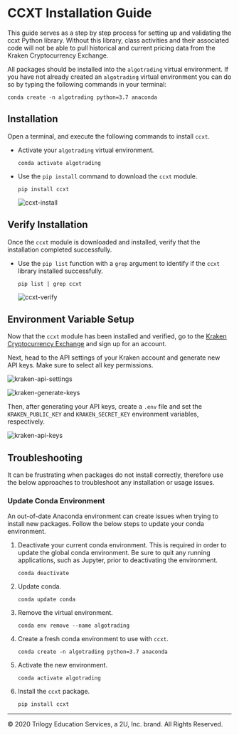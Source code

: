 # CCXT Installation Guide

This guide serves as a step by step process for setting up and validating the ccxt Python library. Without this library, class activities and their associated code will not be able to pull historical and current pricing data from the Kraken Cryptocurrency Exchange.

All packages should be installed into the `algotrading` virtual environment.  If you have not already created an `algotrading` virtual environment you can do so by typing the following commands in your terminal:

  ```shell
  conda create -n algotrading python=3.7 anaconda
  ```

## Installation

Open a terminal, and execute the following commands to install `ccxt`.

* Activate your `algotrading` virtual environment.

  ```shell
  conda activate algotrading
  ```

* Use the `pip install` command to download the `ccxt` module.

  ```shell
  pip install ccxt
  ```

  ![ccxt-install](Images/ccxt-install.png)

## Verify Installation

Once the `ccxt` module is downloaded and installed, verify that the installation completed successfully.

* Use the `pip list` function with a `grep` argument to identify if the `ccxt` library installed successfully.

  ```shell
  pip list | grep ccxt
  ```

  ![ccxt-verify](Images/ccxt-verify.png)

## Environment Variable Setup

Now that the `ccxt` module has been installed and verified, go to the [Kraken Cryptocurrency Exchange](https://www.kraken.com/en-us/) and sign up for an account.

Next, head to the API settings of your Kraken account and generate new API keys. Make sure to select all key permissions.

  ![kraken-api-settings](Images/kraken-api-settings.png)

  ![kraken-generate-keys](Images/kraken-generate-keys.png)

Then, after generating your API keys, create a `.env` file and set the `KRAKEN_PUBLIC_KEY` and `KRAKEN_SECRET_KEY` environment variables, respectively.

  ![kraken-api-keys](Images/kraken-api-keys.png)

## Troubleshooting

It can be frustrating when packages do not install correctly, therefore use the below approaches to troubleshoot any installation or usage issues.

### Update Conda Environment

An out-of-date Anaconda environment can create issues when trying to install new packages. Follow the below steps to update your conda environment.

1. Deactivate your current conda environment. This is required in order to update the global conda environment. Be sure to quit any running applications, such as Jupyter, prior to deactivating the environment.

    ```shell
    conda deactivate
    ```

2. Update conda.

    ```shell
    conda update conda
    ```

3. Remove the virtual environment.

    ```shell
    conda env remove --name algotrading
    ```

4. Create a fresh conda environment to use with `ccxt`.

    ```shell
    conda create -n algotrading python=3.7 anaconda
    ```

5. Activate the new environment.

    ```shell
    conda activate algotrading
    ```

6. Install the `ccxt` package.

    ```shell
    pip install ccxt
    ```

---

© 2020 Trilogy Education Services, a 2U, Inc. brand. All Rights Reserved.
